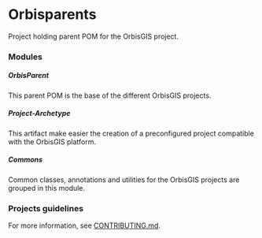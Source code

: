 Orbisparents
================

Project holding parent POM for the OrbisGIS project.

### Modules

##### OrbisParent

This parent POM is the base of the different OrbisGIS projects.

##### Project-Archetype

This artifact make easier the creation of a preconfigured project compatible with the OrbisGIS platform.

##### Commons

Common classes, annotations and utilities for the OrbisGIS projects are grouped in this module.

### Projects guidelines

For more information, see [CONTRIBUTING.md](CONTRIBUTING.md).